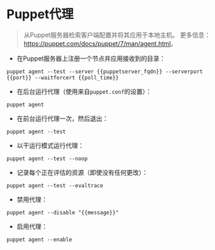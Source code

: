 # Puppet代理

> 从Puppet服务器检索客户端配置并将其应用于本地主机。
> 更多信息：<https://puppet.com/docs/puppet/7/man/agent.html>。

- 在Puppet服务器上注册一个节点并应用接收到的目录：

`puppet agent --test --server {{puppetserver_fqdn}} --serverport {{port}} --waitforcert {{poll_time}}`

- 在后台运行代理（使用来自`puppet.conf`的设置）：

`puppet agent`

- 在前台运行代理一次，然后退出：

`puppet agent --test`

- 以干运行模式运行代理：

`puppet agent --test --noop`

- 记录每个正在评估的资源（即使没有任何更改）：

`puppet agent --test --evaltrace`

- 禁用代理：

`puppet agent --disable "{{message}}"`

- 启用代理：

`puppet agent --enable`